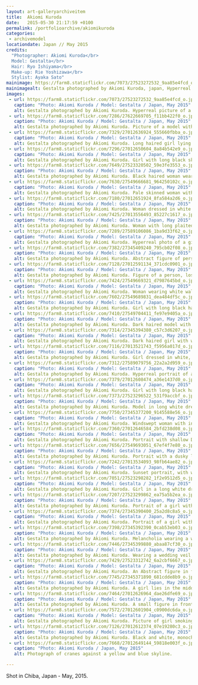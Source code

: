 ```yaml
---
layout: art-galleryarchiveitem
title:  Akiomi Kuroda
date:   2015-05-30 21:17:59 +0100
permalink: /portfolioarchive/akiomikuroda
categories:
 - archivemodel
locationdate: Japan // May 2015
credits:
  "Photographer: Akiomi Kuroda</br>
  Model: Gestalta</br>
  Hair: Ryo Ishiyama</br>
  Make-up: Rie Yoshizawa</br>
  Stylist: Ayaka Sato"
mainimage: https://farm8.staticflickr.com/7073/27523272532_9aa85e4fcd_o.jpg
mainimagealt: Gestalta photographed by Akiomi Kuroda, japan, Hyperreal picture of a girl in a Japanese Landscape
images:
 - url: https://farm8.staticflickr.com/7073/27523272532_9aa85e4fcd_o.jpg
   caption: "Photo: Akiomi Kuroda / Model: Gestalta / Japan, May 2015"
   alt: Gestalta photographed by Akiomi Kuroda. Hyperreal picture of a girl in a Japanese Landscape
 - url: https://farm8.staticflickr.com/7286/27622669705_f11bb422f0_o.jpg
   caption: "Photo: Akiomi Kuroda / Model: Gestalta / Japan, May 2015"
   alt: Gestalta photographed by Akiomi Kuroda. Picture of a model with long hair. Stormy horizon, Japan
 - url: https://farm8.staticflickr.com/7329/27012636924_555660fbba_o.jpg
   caption: "Photo: Akiomi Kuroda / Model: Gestalta / Japan, May 2015"
   alt: Gestalta photographed by Akiomi Kuroda. Long haired girl lying in grass, with white flowers, Japan
 - url: https://farm8.staticflickr.com/7296/27012650604_8a84b542e9_o.jpg
   caption: "Photo: Akiomi Kuroda / Model: Gestalta / Japan, May 2015"
   alt: Gestalta photographed by Akiomi Kuroda. Girl with long black skirt, in front of grey cloudy sky
 - url: https://farm8.staticflickr.com/7649/27523320502_59e3fe3553_o.jpg
   caption: "Photo: Akiomi Kuroda / Model: Gestalta / Japan, May 2015"
   alt: Gestalta photographed by Akiomi Kuroda. Black haired woman wearing white, glowing golden sunset horizon.
 - url: https://farm8.staticflickr.com/7630/27549666681_964250102c_o.jpg
   caption: "Photo: Akiomi Kuroda / Model: Gestalta / Japan, May 2015"
   alt: Gestalta photographed by Akiomi Kuroda. Pale skinned woman with long dark hair and a black skirt
 - url: https://farm8.staticflickr.com/7180/27012651924_8fa584a2d6_o.jpg
   caption: "Photo: Akiomi Kuroda / Model: Gestalta / Japan, May 2015"
   alt: Gestalta photographed by Akiomi Kuroda. Woman dressed in white standing in the mist
 - url: https://farm8.staticflickr.com/7425/27013556493_85227c1617_o.jpg
   caption: "Photo: Akiomi Kuroda / Model: Gestalta / Japan, May 2015"
   alt: Gestalta photographed by Akiomi Kuroda. Woman with long plaited hair and a shawl
 - url: https://farm8.staticflickr.com/7289/27589106086_1ba9d33f62_o.jpg
   caption: "Photo: Akiomi Kuroda / Model: Gestalta / Japan, May 2015"
   alt: Gestalta photographed by Akiomi Kuroda. Hyperreal photo of a girl in profile
 - url: https://farm8.staticflickr.com/7382/27345409240_795cb02f08_o.jpg
   caption: "Photo: Akiomi Kuroda / Model: Gestalta / Japan, May 2015"
   alt: Gestalta photographed by Akiomi Kuroda. Abstract figure of person, sky with storm clouds and sun rays
 - url: https://farm8.staticflickr.com/7128/27012591134_371cdc0901_o.jpg
   caption: "Photo: Akiomi Kuroda / Model: Gestalta / Japan, May 2015"
   alt: Gestalta photographed by Akiomi Kuroda. Figure of a person, lost in a surreal sky and landscape
 - url: https://farm8.staticflickr.com/7424/27549669321_d7987645bd_o.jpg
   caption: "Photo: Akiomi Kuroda / Model: Gestalta / Japan, May 2015"
   alt: Gestalta photographed by Akiomi Kuroda. Woman wearing white walking through long grass
 - url: https://farm8.staticflickr.com/7602/27549689831_dea484df5c_o.jpg
   caption: "Photo: Akiomi Kuroda / Model: Gestalta / Japan, May 2015"
   alt: Gestalta photographed by Akiomi Kuroda. Girl with long black hair lying in deep green grass.
 - url: https://farm8.staticflickr.com/7410/27549704411_fe97e9405a_o.jpg
   caption: "Photo: Akiomi Kuroda / Model: Gestalta / Japan, May 2015"
   alt: Gestalta photographed by Akiomi Kuroda. Dark haired model with white head dress in Japan.
 - url: https://farm8.staticflickr.com/7314/27345394380_c57c3d6207_o.jpg
   caption: "Photo: Akiomi Kuroda / Model: Gestalta / Japan, May 2015"
   alt: Gestalta photographed by Akiomi Kuroda. Dark haired girl with white veil in Japan.
 - url: https://farm8.staticflickr.com/7116/27013521743_f5956a017d_o.jpg
   caption: "Photo: Akiomi Kuroda / Model: Gestalta / Japan, May 2015"
   alt: Gestalta photographed by Akiomi Kuroda. Girl dressed in white, golden glowing sunset horizon
 - url: https://farm8.staticflickr.com/7312/27589079756_22a2a2d959_o.jpg
   caption: "Photo: Akiomi Kuroda / Model: Gestalta / Japan, May 2015"
   alt: Gestalta photographed by Akiomi Kuroda. Hyperreal portrait of a girl. Silver coloured, glowing sky, surreal.
 - url: https://farm8.staticflickr.com/7379/27012608474_a36e1437d0_o.jpg
   caption: "Photo: Akiomi Kuroda / Model: Gestalta / Japan, May 2015"
   alt: Gestalta photographed by Akiomi Kuroda. Girl with long black hair lying in grass smoking cigarette
 - url: https://farm8.staticflickr.com/7373/27523296522_531f9accbf_o.jpg
   caption: "Photo: Akiomi Kuroda / Model: Gestalta / Japan, May 2015"
   alt: Gestalta photographed by Akiomi Kuroda. Model in long white dress in a Japanese landscape.
 - url: https://farm8.staticflickr.com/7750/27345377200_9145588e56_o.jpg
   caption: "Photo: Akiomi Kuroda / Model: Gestalta / Japan, May 2015"
   alt: Gestalta photographed by Akiomi Kuroda. Windswept woman with intense gaze, wrapped in a shawl
 - url: https://farm8.staticflickr.com/7360/27012646584_2bfd238d08_o.jpg
   caption: "Photo: Akiomi Kuroda / Model: Gestalta / Japan, May 2015"
   alt: Gestalta photographed by Akiomi Kuroda. Portrait with shallow DOF and rim light. Girl daydreaming.
 - url: https://farm8.staticflickr.com/7656/27549693051_67ef4f7e80_o.jpg
   caption: "Photo: Akiomi Kuroda / Model: Gestalta / Japan, May 2015"
   alt: Gestalta photographed by Akiomi Kuroda. Portrait with a dusky luminosity.
 - url: https://farm8.staticflickr.com/7242/27013534093_98fb64ae82_o.jpg
   caption: "Photo: Akiomi Kuroda / Model: Gestalta / Japan, May 2015"
   alt: Gestalta photographed by Akiomi Kuroda. Sunset portrait, with white light.
 - url: https://farm8.staticflickr.com/7051/27523298282_1f2e9512d5_o.jpg
   caption: "Photo: Akiomi Kuroda / Model: Gestalta / Japan, May 2015"
   alt: Gestalta photographed by Akiomi Kuroda. Girl in a long white dress.
 - url: https://farm8.staticflickr.com/7207/27523299862_ea75a5b2ea_o.jpg
   caption: "Photo: Akiomi Kuroda / Model: Gestalta / Japan, May 2015"
   alt: Gestalta photographed by Akiomi Kuroda. Portrait of a girl with wide eyes staring intensely at the camera.
 - url: https://farm8.staticflickr.com/7374/27345390400_25a2d8c8a5_o.jpg
   caption: "Photo: Akiomi Kuroda / Model: Gestalta / Japan, May 2015"
   alt: Gestalta photographed by Akiomi Kuroda. Portrait of a girl with dark eyes staring intently at the camera.
 - url: https://farm8.staticflickr.com/7398/27345392390_0cab53eb03_o.jpg
   caption: "Photo: Akiomi Kuroda / Model: Gestalta / Japan, May 2015"
   alt: Gestalta photographed by Akiomi Kuroda. Melancholia wearing a white veil.
 - url: https://farm8.staticflickr.com/7446/27345399880_abaa87cf30_o.jpg
   caption: "Photo: Akiomi Kuroda / Model: Gestalta / Japan, May 2015"
   alt: Gestalta photographed by Akiomi Kuroda. Wearing a wedding veil.
 - url: https://farm8.staticflickr.com/7429/27523312742_6a2cbf6667_o.jpg
   caption: "Photo: Akiomi Kuroda / Model: Gestalta / Japan, May 2015"
   alt: Gestalta photographed by Akiomi Kuroda. An Abstract figure in front of an alien sky
 - url: https://farm8.staticflickr.com/7745/27345371890_681cdde8b9_o.jpg
   caption: "Photo: Akiomi Kuroda / Model: Gestalta / Japan, May 2015"
   alt: Gestalta photographed by Akiomi Kuroda. A girl lies in the middle of a large feild of white flowers
 - url: https://farm8.staticflickr.com/7464/27012626964_dae26dfe69_o.jpg
   caption: "Photo: Akiomi Kuroda / Model: Gestalta / Japan, May 2015"
   alt: Gestalta photographed by Akiomi Kuroda. A small figure in front of an intense blue sky
 - url: https://farm8.staticflickr.com/7572/27012601904_c0900dc6da_o.jpg
   caption: "Photo: Akiomi Kuroda / Model: Gestalta / Japan, May 2015"
   alt: Gestalta photographed by Akiomi Kuroda. Picture of girl smoking a cigarette in tinted red grass
 - url: https://farm8.staticflickr.com/7126/27012612374_07e19280c3_o.jpg
   caption: "Photo: Akiomi Kuroda / Model: Gestalta / Japan, May 2015"
   alt: Gestalta photographed by Akiomi Kuroda. Black and white, monochrome picture of a woman with pale eyes.
 - url: https://farm8.staticflickr.com/7668/27012649144_59818e003f_o.jpg
   caption: "Photo: Akiomi Kuroda / Japan, May 2015"
   alt: Photograph of cranes against a yellow and blue skyline.

---
```


Shot in Chiba, Japan - May, 2015.
